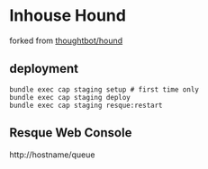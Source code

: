 # Inhouse Hound

forked from [thoughtbot/hound](https://github.com/thoughtbot/hound)

## deployment

```
bundle exec cap staging setup # first time only
bundle exec cap staging deploy
bundle exec cap staging resque:restart
```

## Resque Web Console

http://hostname/queue
